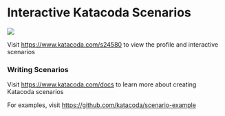 # Interactive Katacoda Scenarios

[![](http://shields.katacoda.com/katacoda/s24580/count.svg)](https://www.katacoda.com/s24580 "Get your profile on Katacoda.com")

Visit https://www.katacoda.com/s24580 to view the profile and interactive scenarios

### Writing Scenarios
Visit https://www.katacoda.com/docs to learn more about creating Katacoda scenarios

For examples, visit https://github.com/katacoda/scenario-example
